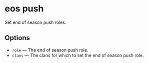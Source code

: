 # eos push

Set end of season push roles.

## Options

* `role` — The end of season push role.
* `clans` — The clans for which to set the end of season push role.
